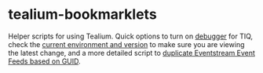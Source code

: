 # tealium-bookmarklets
Helper scripts for using Tealium. Quick options to turn on [debugger](https://github.com/transparenceweb/tealium-bookmarklets/blob/main/activate-debugger.js) for TIQ, check the [current environment and version](https://github.com/transparenceweb/tealium-bookmarklets/blob/main/current-environment-and-version-checker.js) to make sure you are viewing the latest change, and a more detailed script to [duplicate Eventstream Event Feeds based on GUID]().
